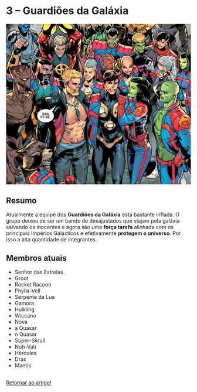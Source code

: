 # 3 – Guardiões da Galáxia

![Guardiões da Galáxia](/images/GuardioesGalaxia-768x667.jpg)

## Resumo

Atualmente a equipe dos **Guardiões da Galáxia** está bastante inflada. O grupo deixou de ser um bando de desajustados que viajam pela galáxia salvando os inocentes e agora são uma **força tarefa** alinhada com os principais Impérios Galácticos e efetivamente **protegem o universo**. Por isso a alta quantidade de integrantes.

## Membros atuais
- Senhor das Estrelas
- Groot
- Rocket Racoon
- Phylla-Vell
- Serpente da Lua
- Gamora
- Hulkling
- Wiccano
- Nova
- a Quasar
- o Quasar
- Super-Skrull
- Noh-Vatt
- Hércules
- Drax
- Mantis

##
[Retornar ao artigo!](/README.md)